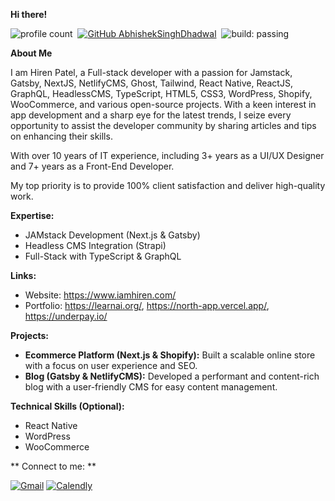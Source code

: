 
**Hi there!**

![profile count](https://komarev.com/ghpvc/?username=iamhiren&color=red)&nbsp;
[![GitHub AbhishekSinghDhadwal](https://img.shields.io/github/followers/iamhiren?label=follow&style=social)](https://github.com/iamhiren)&nbsp;
![build: passing](https://img.shields.io/badge/build-passing-success)


**About Me**

I am Hiren Patel, a Full-stack developer with a passion for Jamstack, Gatsby, NextJS, NetlifyCMS, Ghost, Tailwind, React Native, ReactJS, GraphQL, HeadlessCMS, TypeScript, HTML5, CSS3, WordPress, Shopify, WooCommerce, and various open-source projects. With a keen interest in app development and a sharp eye for the latest trends, I seize every opportunity to assist the developer community by sharing articles and tips on enhancing their skills.

With over 10 years of IT experience, including 3+ years as a UI/UX Designer and 7+ years as a Front-End Developer.

My top priority is to provide 100% client satisfaction and deliver high-quality work.



**Expertise:**

* JAMstack Development (Next.js & Gatsby)
* Headless CMS Integration (Strapi)
* Full-Stack with TypeScript & GraphQL


**Links:**

* Website: https://www.iamhiren.com/
* Portfolio: https://learnai.org/, https://north-app.vercel.app/, https://underpay.io/


**Projects:**

* **Ecommerce Platform (Next.js & Shopify):** Built a scalable online store with a focus on user experience and SEO.
* **Blog (Gatsby & NetlifyCMS):** Developed a performant and content-rich blog with a user-friendly CMS for easy content management.


**Technical Skills (Optional):**

* React Native
* WordPress
* WooCommerce


** Connect to me: **

<a href="mailto:imhireen@gmail.com"><img alt="Gmail" src="https://img.shields.io/badge/Gmail-D14836?style=flat&logo=gmail&logoColor=white" /></a>
<a href="https://calendly.com/imhireen/30min" target="_blank"><img alt="Calendly" src="https://img.shields.io/badge/Calendly-blue?style=flat&logo=googlecalendar&logoColor=white" /></a>
